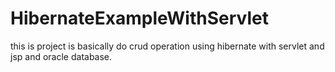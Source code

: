 # HibernateExampleWithServlet
this is project is basically do crud operation using hibernate with servlet and jsp and oracle database.
